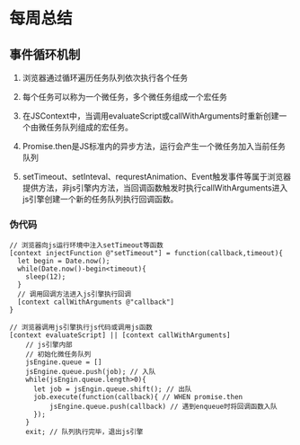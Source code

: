 # 每周总结

## 事件循环机制

1. 浏览器通过循环遍历任务队列依次执行各个任务

2. 每个任务可以称为一个微任务，多个微任务组成一个宏任务

3. 在JSContext中，当调用evaluateScript或callWithArguments时重新创建一个由微任务队列组成的宏任务。

4. Promise.then是JS标准内的异步方法，运行会产生一个微任务加入当前任务队列

5. setTimeout、setInteval、requrestAnimation、Event触发事件等属于浏览器提供方法，非js引擎内方法，当回调函数触发时执行callWithArguments进入js引擎创建一个新的任务队列执行回调函数。

### 伪代码
```
// 浏览器向js运行环境中注入setTimeout等函数
[context injectFunction @"setTimeout"] = function(callback,timeout){
  let begin = Date.now();
  while(Date.now()-begin<timeout){
    sleep(12);
  }
  // 调用回调方法进入js引擎执行回调
  [context callWithArguments @"callback"]
}

// 浏览器调用js引擎执行js代码或调用js函数
[context evaluateScript] || [context callWithArguments]
    // js引擎内部
    // 初始化微任务队列
    jsEngine.queue = []
    jsEngine.queue.push(job); // 入队
    while(jsEngin.queue.length>0){
      let job = jsEngin.queue.shift(); // 出队
      job.execute(function(callback){ // WHEN promise.then
          jsEngine.queue.push(callback) // 遇到enqueue时将回调函数入队
      });
    }
    exit; // 队列执行完毕，退出js引擎

```


